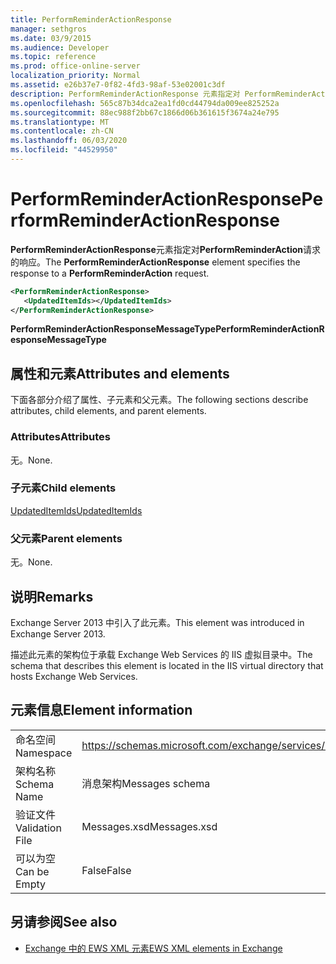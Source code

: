 ```yaml
---
title: PerformReminderActionResponse
manager: sethgros
ms.date: 03/9/2015
ms.audience: Developer
ms.topic: reference
ms.prod: office-online-server
localization_priority: Normal
ms.assetid: e26b37e7-0f82-4fd3-98af-53e02001c3df
description: PerformReminderActionResponse 元素指定对 PerformReminderAction 请求的响应。
ms.openlocfilehash: 565c87b34dca2ea1fd0cd44794da009ee825252a
ms.sourcegitcommit: 88ec988f2bb67c1866d06b361615f3674a24e795
ms.translationtype: MT
ms.contentlocale: zh-CN
ms.lasthandoff: 06/03/2020
ms.locfileid: "44529950"
---
```

# <a name="performreminderactionresponse"></a><span data-ttu-id="fb0ca-103">PerformReminderActionResponse</span><span class="sxs-lookup"><span data-stu-id="fb0ca-103">PerformReminderActionResponse</span></span>

<span data-ttu-id="fb0ca-104">**PerformReminderActionResponse**元素指定对**PerformReminderAction**请求的响应。</span><span class="sxs-lookup"><span data-stu-id="fb0ca-104">The **PerformReminderActionResponse** element specifies the response to a **PerformReminderAction** request.</span></span> 
  
```XML
<PerformReminderActionResponse>
   <UpdatedItemIds></UpdatedItemIds>
</PerformReminderActionResponse>
```

 <span data-ttu-id="fb0ca-105">**PerformReminderActionResponseMessageType**</span><span class="sxs-lookup"><span data-stu-id="fb0ca-105">**PerformReminderActionResponseMessageType**</span></span>
## <a name="attributes-and-elements"></a><span data-ttu-id="fb0ca-106">属性和元素</span><span class="sxs-lookup"><span data-stu-id="fb0ca-106">Attributes and elements</span></span>

<span data-ttu-id="fb0ca-107">下面各部分介绍了属性、子元素和父元素。</span><span class="sxs-lookup"><span data-stu-id="fb0ca-107">The following sections describe attributes, child elements, and parent elements.</span></span>
  
### <a name="attributes"></a><span data-ttu-id="fb0ca-108">Attributes</span><span class="sxs-lookup"><span data-stu-id="fb0ca-108">Attributes</span></span>

<span data-ttu-id="fb0ca-109">无。</span><span class="sxs-lookup"><span data-stu-id="fb0ca-109">None.</span></span>
  
### <a name="child-elements"></a><span data-ttu-id="fb0ca-110">子元素</span><span class="sxs-lookup"><span data-stu-id="fb0ca-110">Child elements</span></span>

[<span data-ttu-id="fb0ca-111">UpdatedItemIds</span><span class="sxs-lookup"><span data-stu-id="fb0ca-111">UpdatedItemIds</span></span>](updateditemids.md)
  
### <a name="parent-elements"></a><span data-ttu-id="fb0ca-112">父元素</span><span class="sxs-lookup"><span data-stu-id="fb0ca-112">Parent elements</span></span>

<span data-ttu-id="fb0ca-113">无。</span><span class="sxs-lookup"><span data-stu-id="fb0ca-113">None.</span></span>
  
## <a name="remarks"></a><span data-ttu-id="fb0ca-114">说明</span><span class="sxs-lookup"><span data-stu-id="fb0ca-114">Remarks</span></span>

<span data-ttu-id="fb0ca-115">Exchange Server 2013 中引入了此元素。</span><span class="sxs-lookup"><span data-stu-id="fb0ca-115">This element was introduced in Exchange Server 2013.</span></span>
  
<span data-ttu-id="fb0ca-116">描述此元素的架构位于承载 Exchange Web Services 的 IIS 虚拟目录中。</span><span class="sxs-lookup"><span data-stu-id="fb0ca-116">The schema that describes this element is located in the IIS virtual directory that hosts Exchange Web Services.</span></span>
  
## <a name="element-information"></a><span data-ttu-id="fb0ca-117">元素信息</span><span class="sxs-lookup"><span data-stu-id="fb0ca-117">Element information</span></span>

|||
|:-----|:-----|
|<span data-ttu-id="fb0ca-118">命名空间</span><span class="sxs-lookup"><span data-stu-id="fb0ca-118">Namespace</span></span>  <br/> |https://schemas.microsoft.com/exchange/services/2006/messages  <br/> |
|<span data-ttu-id="fb0ca-119">架构名称</span><span class="sxs-lookup"><span data-stu-id="fb0ca-119">Schema Name</span></span>  <br/> |<span data-ttu-id="fb0ca-120">消息架构</span><span class="sxs-lookup"><span data-stu-id="fb0ca-120">Messages schema</span></span>  <br/> |
|<span data-ttu-id="fb0ca-121">验证文件</span><span class="sxs-lookup"><span data-stu-id="fb0ca-121">Validation File</span></span>  <br/> |<span data-ttu-id="fb0ca-122">Messages.xsd</span><span class="sxs-lookup"><span data-stu-id="fb0ca-122">Messages.xsd</span></span>  <br/> |
|<span data-ttu-id="fb0ca-123">可以为空</span><span class="sxs-lookup"><span data-stu-id="fb0ca-123">Can be Empty</span></span>  <br/> |<span data-ttu-id="fb0ca-124">False</span><span class="sxs-lookup"><span data-stu-id="fb0ca-124">False</span></span>  <br/> |
   
## <a name="see-also"></a><span data-ttu-id="fb0ca-125">另请参阅</span><span class="sxs-lookup"><span data-stu-id="fb0ca-125">See also</span></span>



- [<span data-ttu-id="fb0ca-126">Exchange 中的 EWS XML 元素</span><span class="sxs-lookup"><span data-stu-id="fb0ca-126">EWS XML elements in Exchange</span></span>](ews-xml-elements-in-exchange.md)

